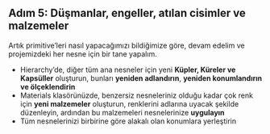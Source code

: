 ## Adım 5: Düşmanlar, engeller, atılan cisimler ve malzemeler

Artık primitive’leri nasıl yapacağımızı bildiğimize göre, devam edelim ve projemizdeki her nesne için bir tane yapalım.

- Hierarchy’de, diğer tüm ana nesneler için yeni **Küpler, Küreler ve Kapsüller** oluşturun, bunları **yeniden adlandırın**, **yeniden konumlandırın ve ölçeklendirin**
- Materials klasörünüzde, benzersiz nesneleriniz olduğu kadar çok renk için **yeni malzemeler** oluşturun, renklerini adlarına uyacak şekilde düzenleyin, ardından bu malzemeleri nesnelerinize **uygulayın**
- Tüm nesnelerinizi birbirine göre alakalı olan konumlara yerleştirin
